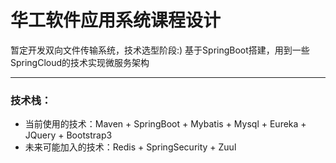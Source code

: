 # 华工软件应用系统课程设计
暂定开发双向文件传输系统，技术选型阶段:)
基于SpringBoot搭建，用到一些SpringCloud的技术实现微服务架构

---
### 技术栈：
- 当前使用的技术：Maven + SpringBoot + Mybatis + Mysql + Eureka + JQuery + Bootstrap3
- 未来可能加入的技术：Redis + SpringSecurity + Zuul

